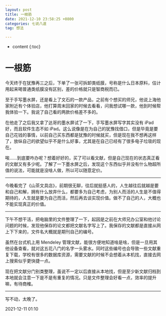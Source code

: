 ```yaml
---
layout: post
title: 一根筋
date: 2021-12-10 23:58:25 +0800
categories: 七说八道
tag: 想法

---
```


* content
{:toc}


# 一根筋

今天终于在犹豫再三之后，下单了一张可拆卸类纸膜，号称是什么日本原料，估计用起来喝普通类纸膜没有区别，差的价格就只是智商税而已。

至于手写墨水屏，还是看上了文石的一款产品，之前有个想买的师兄，他说上海他家附近有个体验店，他打算周末回家的时候去看看，问我想试哪一款，他到时候帮我体验一下。我说了自己看的两款价格差不多的。

在他走了之后我又拿了达哥的墨水屏试了一下，手写墨水屏写字其实没有 iPad 好，而且软件生态不如 iPad。这么说像是在为自己的犹豫找借口，但是毕竟是要自己花钱的事情，以前自己买东西都是犹豫的时候就买，但是现在我不想再这样了，放纵自己的欲望似乎不是什么好事，尤其是在自己已经有了很多电子垃圾的现在。

唉……到底要咋办呢？想着好好的，买了可以看文献，但是自己现在的状态真正看的文献又有多少呢。了解了一下墨水屏之后，发现这个东西似乎并没有什么物超所值的说法，可能就是没啥人做，所以可以随意定价。

---

今晚看完了《山茶文具店》，前期很无聊，往后就挺感人的，人生越往后就越是要和自己和解，拥有什么放弃什么，都要多为自己考虑，为别人而活的人生是不值得期待的，人生就是要为自己而活，然后再去谈实现价值。做不了自己的人，大概也不能实现真正的价值。

---

下午不想干活，把电脑里的文件整理了一下，起因是之前在大师兄办公室和他讨论问题的时候，发现他保存的论文都把文献名字写上了。我保存的文献都是直接从网上下下来的，文件名大概就是期刊自己的编号。

虽然在台式机上用 Mendeley 管理文献，能很方便地知道啥是啥，但是一旦用其他设备查看，就对这五花八门的名字一头雾水。同时这些编号也会导致一些文献重复下载，学校有很多的数据库资源，需要文献的时候不会想着从本机找，直接去网上搜索似乎更快捷一点。

现在把文献分门别类整理，虽说不一定以后直接从本地找，但是至少新文献归档到本地就会注意一下是不是有重复的情况。只是文件整理会好看一点，效率的提升嘛，有待商榷。

---
写不动，太晚了。

2021-12-11 01:10